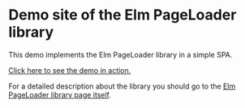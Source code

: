 # Demo site of the Elm PageLoader library

This demo implements the Elm PageLoader library in a simple SPA.

[Click here to see the demo in action.](https://jordymoos.github.io/elm-pageloader-demo-site/)


For a detailed description about the library you should go to the [Elm PageLoader library page itself](https://github.com/JordyMoos/elm-pageloader).
